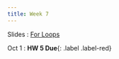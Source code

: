 ```yaml
---
title: Week 7
---
```


Slides
: [For Loops](https://docs.google.com/presentation/d/1w33O-niO7Lgn_smDzG0xGlzLVFiCUBU2esS6Z94WSQ4/edit?usp=sharing)

Oct 1
: **HW 5 Due**{: .label .label-red}

<!---Sep 20
: **HW 6 Released**{: .label .label-blue}[HW6: For Loops](https://edstem.org/us/courses/60701/lessons/116274/slides/655869)--->
